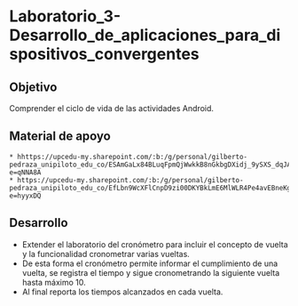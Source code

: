 # Laboratorio_3-Desarrollo_de_aplicaciones_para_dispositivos_convergentes

## Objetivo

Comprender el ciclo de vida de las actividades Android.

## Material de apoyo

    * hhttps://upcedu-my.sharepoint.com/:b:/g/personal/gilberto-pedraza_unipiloto_edu_co/ESAmGaLx84BLuqFpmQjWwkkB8nGkbgDXidj_9ySXS_dqJA?e=qNNA8A
    * https://upcedu-my.sharepoint.com/:b:/g/personal/gilberto-pedraza_unipiloto_edu_co/EfLbn9WcXFlCnpD9zi00DKYBkLmE6MlWLR4Pe4avEBneKg?e=hyyxDQ

## Desarrollo

   * Extender el laboratorio del cronómetro para incluir el concepto de vuelta y la funcionalidad cronometrar varias vueltas.
   * De esta forma el cronómetro permite informar el cumplimiento de una vuelta, se registra el tiempo y sigue cronometrando la siguiente vuelta hasta máximo 10.
   * Al final reporta los tiempos alcanzados en cada vuelta.
